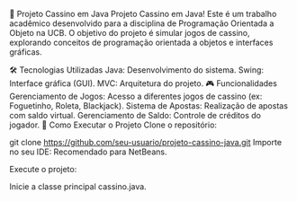 🎲 Projeto Cassino em Java
Projeto Cassino em Java! Este é um trabalho acadêmico desenvolvido para a disciplina de Programação Orientada a Objeto na UCB. O objetivo do projeto é simular jogos de cassino, explorando conceitos de programação orientada a objetos e interfaces gráficas.

🛠️ Tecnologias Utilizadas
Java: Desenvolvimento do sistema.
Swing: Interface gráfica (GUI).
MVC: Arquitetura do projeto.
🎮 Funcionalidades
Gerenciamento de Jogos: Acesso a diferentes jogos de cassino (ex: Foguetinho, Roleta, Blackjack).
Sistema de Apostas: Realização de apostas com saldo virtual.
Gerenciamento de Saldo: Controle de créditos do jogador.
🚀 Como Executar o Projeto
Clone o repositório:

git clone https://github.com/seu-usuario/projeto-cassino-java.git
Importe no seu IDE: Recomendado para NetBeans.

Execute o projeto:

Inicie a classe principal cassino.java.
